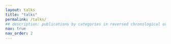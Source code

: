 ```yaml
---
layout: talks
title: "talks"
permalink: /talks/
## description: publications by categories in reversed chronological order. generated by jekyll-scholar.
nav: true
nav_order: 2
---
```

